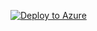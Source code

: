 [![Deploy to Azure](http://azuredeploy.net/deploybutton.png)](https://portal.azure.com/#create/Microsoft.Template/uri/https%3A%2F%2Fraw.githubusercontent.com%2Fmsftphleiten%2Fproximity-placement-groups%2Fmaster%2F4-create-vm%2Ftemplate.json)
